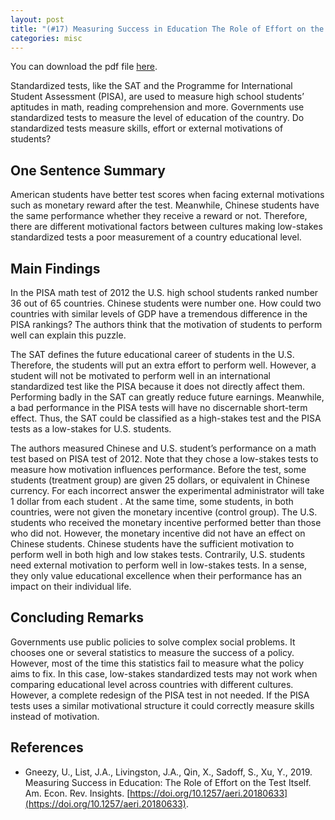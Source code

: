 ```yaml
---
layout: post
title: "(#17) Measuring Success in Education The Role of Effort on the Test Itself"
categories: misc
---
```


You can download the pdf file [here](https://jjgecon.github.io/files/opecon_pdfs/17.pdf).

Standardized tests, like the SAT and the Programme for International Student Assessment (PISA), are used to measure high school students’ aptitudes in math, reading comprehension and more. Governments use standardized tests to measure the level of education of the country. Do standardized tests measure skills, effort or external motivations of students?

## One Sentence Summary

American students have better test scores when facing external motivations such as monetary reward after the test. Meanwhile, Chinese students have the same performance whether they receive a reward or not.  Therefore, there are different motivational factors between cultures making low-stakes standardized tests a poor measurement of a country educational level. 

## Main Findings

In the PISA math test of 2012 the U.S. high school students ranked number 36 out of 65 countries. Chinese students were number one. How could two countries with similar levels of GDP have a tremendous difference in the PISA rankings? The authors think that the motivation of students to perform well can explain this puzzle.

The SAT defines the future educational career of students in the U.S. Therefore, the students will put an extra effort to perform well. However, a student will not be motivated to perform well in an international standardized test like the PISA because it does not directly affect them. Performing badly in the SAT can greatly reduce future earnings. Meanwhile, a bad performance in the PISA tests will have no discernable short-term effect. Thus, the SAT could be classified as a high-stakes test and the PISA tests as a low-stakes for U.S. students.

The authors measured Chinese and U.S. student’s performance on a math test based on PISA test of 2012. Note that they chose a low-stakes tests to measure how motivation influences performance. Before the test, some students (treatment group) are given 25 dollars, or equivalent in Chinese currency. For each incorrect answer the experimental administrator will take 1 dollar from each student . At the same time, some students, in both countries, were not given the monetary incentive (control group). The U.S. students who received the monetary incentive performed better than those who did not. However, the monetary incentive did not have an effect on Chinese students. Chinese students have the sufficient motivation to perform well in both high and low stakes tests. Contrarily, U.S. students need external motivation to perform well in low-stakes tests. In a sense, they only value educational excellence when their performance has an impact on their individual life.

## Concluding Remarks

Governments use public policies to solve complex social problems. It chooses one or several statistics to measure the success of a policy. However, most of the time this statistics fail to measure what the policy aims to fix. In this case, low-stakes standardized tests may not work when comparing educational level across countries with different cultures. However, a complete redesign of the PISA test in not needed. If the PISA tests uses a similar motivational structure it could correctly measure skills instead of motivation.

## References

* Gneezy, U., List, J.A., Livingston, J.A., Qin, X., Sadoff, S., Xu, Y., 2019. Measuring Success in Education: The Role of Effort on the Test Itself. Am. Econ. Rev. Insights. [https://doi.org/10.1257/aeri.20180633](https://doi.org/10.1257/aeri.20180633).

